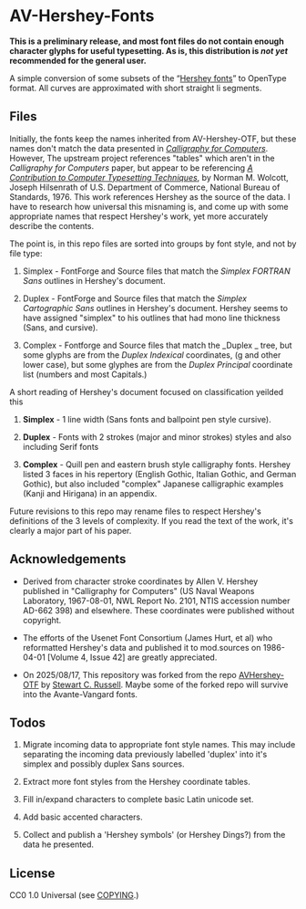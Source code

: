 # AV-Hershey-Fonts

**This is a preliminary release, and most font files do not
  contain enough character glyphs for useful typesetting. As is, this
  distribution is _not yet_ recommended for the general user.**

A simple conversion of some subsets of the
“[Hershey fonts](https://en.wikipedia.org/wiki/Hershey_fonts)” to
OpenType format. All curves are approximated with short straight li segments.

## Files

Initially, the fonts keep the names inherited from AV-Hershey-OTF, but
these names don't match the data presented in [_Calligraphy for Computers_](https://archive.org/details/DTIC_AD0662398).
However, The upstream project references "tables" which aren't in the 
_Calligraphy for Computers_ paper, but appear to be referencing [_A Contribution to Computer Typesetting Techniques_](https://books.google.com/books?id=tGzop78ZCnMC), by Norman M. Wolcott, Joseph Hilsenrath of 
U.S. Department of Commerce, National Bureau of Standards, 1976. This work references Hershey as the source of the data. 
I have to research how universal this misnaming is, and come up with some
appropriate names that respect Hershey's work, yet more accurately describe
the contents. 

The point is, in this repo files are sorted into groups by font style, and
not by file type:

1. Simplex - FontForge and Source files that match the _Simplex FORTRAN Sans_
   outlines in Hershey's document. 

2. Duplex - FontForge and Source files that match the _Simplex Cartographic Sans_
   outlines in Hershey's document. Hershey seems to have assigned "simplex"
   to his outlines that had mono line thickness (Sans, and cursive).
   
3. Complex - Fontforge and Source files that match the _Duplex _  tree, but
   some glyphs are from the _Duplex Indexical_ coordinates, (g and other
   lower case), but some glyphes are from the _Duplex Principal_ coordinate list
   (numbers and most Capitals.)

A short reading of Hershey's document focused on classification yeilded this

1. **Simplex** - 1 line width (Sans fonts and ballpoint pen style cursive).

2. **Duplex** - Fonts with 2 strokes (major and minor strokes) styles and also including
   Serif fonts

3. **Complex** - Quill pen and eastern brush style calligraphy fonts. Hershey
   listed 3 faces in his repertory (English Gothic, Italian Gothic, and
   German Gothic), but also included "complex" Japanese calligraphic examples
   (Kanji and Hirigana) in an appendix.

Future revisions to this repo may rename files to respect Hershey's definitions
of the 3 levels of complexity.  If you read the text of the work, it's clearly
a major part of his paper. 

## Acknowledgements

* Derived from character stroke coordinates by Allen V. Hershey
  published in "Calligraphy for Computers" (US Naval Weapons
  Laboratory, 1967-08-01, NWL Report No. 2101, NTIS accession number
  AD-662 398) and elsewhere. These coordinates were published without
  copyright.

* The efforts of the Usenet Font Consortium (James Hurt, et al) who
  reformatted Hershey's data and published it to mod.sources on
  1986-04-01 [Volume 4, Issue 42] are greatly appreciated.

* On 2025/08/17, This repository was forked from the repo [AVHershey-OTF](https://github.com/scruss/AVHershey-OTF)
  by [Stewart C. Russell](http://scruss.com/blog/). Maybe some of the
  forked repo will survive into the Avante-Vangard fonts. 

## Todos

1. Migrate incoming data to appropriate font style names.  This may include separating
   the incoming data previously labelled 'duplex' into it's simplex and possibly duplex Sans
   sources.

2. Extract more font styles from the Hershey coordinate tables.

3. Fill in/expand characters to complete basic Latin unicode set.

4. Add basic accented characters.

5. Collect and publish a 'Hershey symbols' (or Hershey Dings?)  from the
   data he presented. 

## License

 CC0 1.0 Universal (see [COPYING](https://github.com/Avante-Vangard/AV-Hershey-Fonts/blob/master/COPYING).)

